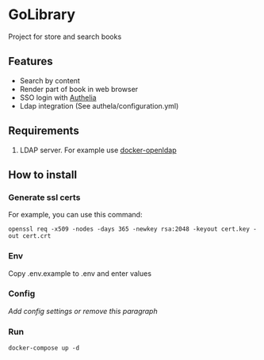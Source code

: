 # GoLibrary
Project for store and search books

## Features
 * Search by content
 * Render part of book in web browser
 * SSO login with [Authelia](https://www.authelia.com/docs/)
 * Ldap integration (See authela/configuration.yml)
## Requirements
1. LDAP server. For example use [docker-openldap](https://github.com/osixia/docker-openldap/blob/master/example/docker-compose.yml)
## How to install
### Generate ssl certs
For example, you can use this command:
```
openssl req -x509 -nodes -days 365 -newkey rsa:2048 -keyout cert.key -out cert.crt
```

### Env
Copy .env.example to .env and enter values
### Config
_Add config settings or remove this paragraph_
### Run
```
docker-compose up -d
```
